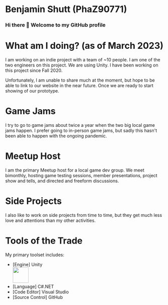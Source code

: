 # Benjamin Shutt (PhaZ90771)

### Hi there 👋 Welcome to my GitHub profile

# What am I doing? (as of March 2023)

I am working on an indie project with a team of ~10 people. I am one of the two engineers on this project. We are using Unity. I have been working on this project since Fall 2020.

Unfortunately, I am unable to share much at the moment, but hope to be able to link to our website in the near future. Once we are ready to start showing of our prototype.

# Game Jams

I try to go to game jams about twice a year when the two big local game jams happen. I prefer going to in-person game jams, but sadly this hasn't been able to happen with the ongoing pandemic.

# Meetup Host

I am the primary Meetup host for a local game dev group. We meet bimonthly, hosting game testing sessions, member presentations, project show and tells, and directed and freeform discussions.

# Side Projects

I also like to work on side projects from time to time, but they get much less love and attentions than my other activities.

# Tools of the Trade

My primary toolset includes:
- [Engine] Unity
<br /><img src="https://user-images.githubusercontent.com/1004105/229316170-143c6c85-70ac-447a-ae7e-3d71d502192b.png" width="50">
- [Language] C#.NET
- [Code Editor] Visual Studio
- [Source Control] GitHub

<!--
**PhaZ90771/PhaZ90771** is a ✨ _special_ ✨ repository because its `README.md` (this file) appears on your GitHub profile.

Here are some ideas to get you started:

- 🔭 I’m currently working on ...
- 🌱 I’m currently learning ...
- 👯 I’m looking to collaborate on ...
- 🤔 I’m looking for help with ...
- 💬 Ask me about ...
- 📫 How to reach me: ...
- 😄 Pronouns: ...
- ⚡ Fun fact: ...
-->
